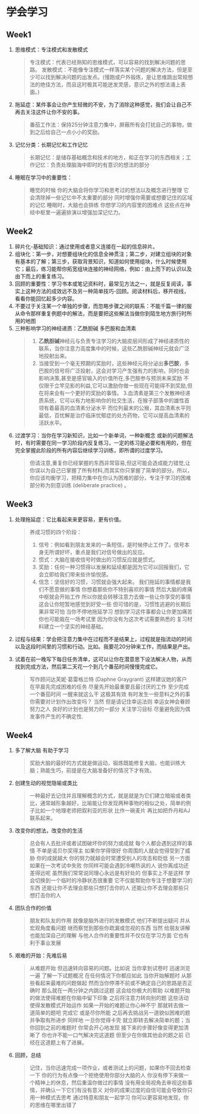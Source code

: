 # 学会学习

## Week1

1. 思维模式：专注模式和发散模式
   > 专注模式：代表已经熟知的思维模式，可以容易的找到解决问题的思路。
   > 发散模式：不能像专注模式一样落实某个问题的解决方法，但是至少可以找到解决问题的出发点。(慢跑或户外锻炼，是让思维跳出常规想法的绝佳方法，而且这时极其可能迸发灵感，意识之外的想法涌上表面。)
2. 拖延症：某件事会让你产生轻微的不安，为了消除这种感觉，我们会让自己不再去关注这件让你不安的事。
   > 番茄工作法：保持25分钟注意力集中，屏蔽所有会打扰自己的事物，做到之后给自己一点小小的奖励。
3. 记忆分类：长期记忆和工作记忆
   > 长期记忆：是储存基础概念和技术的地方，和正在学习的东西相关；工作记忆：负责处理脑海中即时的有意识的想法的部分
4. 睡眠在学习中的重要性：
   > 睡觉的时候 你的大脑会将你学习和思考过的想法以及概念进行整理 它会清除掉一些记忆中不太重要的部分 同时增强你需要或想要记住的区域的记忆 睡眠时，大脑也会排练 你想学习的内容里的困难点 这些点在神经中枢里一遍遍排演以增强加深记忆力。

## Week2

1. 碎片化-基础知识：通过使用或者意义连接在一起的信息碎片。
2. 组块化：第一步，对想要组块化的信息全神贯注；第二步，对建立组块的对象有基本的了解；第三步，获取背景知识，知道如何使用组块，什么时候使用它；最后，练习能帮你拓宽组块连接的神经网络，例如：由上而下的认识以及由下而上的重复练习。
3. 回顾的重要性：学习书本或笔记资料时，最常见方法之一，就是反复阅读，事实上这种方法的成效远不及另一种简单技巧-回顾。阅读材料后，移开视线，看看你能回忆起多少内容。
4. 不要过于关注某一个单独的步骤，而忽略步骤之间的联系：不能千篇一律的服从命令那样重复例题中的解法，而是要把这些解法当做你到陌生地方旅行时所用的地图
5. 三种影响学习的神经递质：乙酰胆碱 多巴胺和血清素
   >
   >1. **乙酰胆碱**神经元与负责专注学习的大脑皮层间形成了神经递质性的联系，当你注意力高度集中的时候，这些乙酰胆碱神经元就会广泛地投射出来。
   >2. 当接受到一个毫无预期的奖励时，这些神经元将分泌出**多巴胺**，多巴胺的信号将广泛投射，这会对学习产生强有力的影响，同时也会影响决策,甚至是感官输入的价值所在,多巴胺参与预测未来奖励 不仅限于立竿见影的利益,它可以激励你做一些现在可能得不到奖励,但在将来会有一个更好的奖励的事情。
   >3.血清素是第三个发散神经递质系统，它可以有力地影响你的社交生活，在猴子部落中的雄性首领有着最高的血清素分泌水平 而位列最末的公猴，其血清素水平则最低，百忧解是治疗临床忧郁症的处方药物，它可以提高血清素的活跃水平。
   >
6. 过渡学习：当你在学习新知识，比如一个新单词，一种新概念 或新的问题解法时，有时需要在同一学习阶段内反复练习，一定的练习是必要和有用的，但在完全掌握此阶段的所有内容后继续学习训练，即所谓的过度学习。
   > 但请注意,重复你已经掌握的东西非常容易,但这可能会造成能力错觉,让你误以为自己已掌握了所有材料,而其实你只掌握了简单的部分。所以，你应该均衡学习，把精力集中在你认为困难的部分，专注于学习的困难部分称为刻意训练 (deliberate practice) 。

## Week3

1. 处理拖延症：它比看起来来更容易，更有价值。
   > 养成习惯的四个阶段：
    >
    > 1. 信号：例如看到朋友发来的一条短信，是时候停止工作了。信号本身无所谓好坏，重点是我们对信号做出的反应。
    > 2. 惯式：大脑在接收信号时做出的习惯反应就是惯式。
    > 3. 奖励：任何一种习惯得以发展和延续都是因为它可以回报我们，它会立即给我们带来些许愉悦感。
    > 4. 信念：坚信好的习惯，习惯就会强大起来。
    我们拖延的事情都是我们不愿意做的事情 你想着那些你不特别喜欢的事情 然后大脑的疼痛中枢就会开始工作 所以你就会转移注意力去做一些让你享受的事情 这会让你短暂地感觉到好受一些 但可惜的是，习惯性逃避的长期后果非常可怕 当你不停地拖延学习 想到学习这件事都会让你更加痛苦 你也可能栽在一场考试里 因为你没有为这次考试需要熟悉的 复习材料建立一个坚实的神经基础。

2. 过程与结果：学会把注意力集中在过程而不是结果上，过程就是指流动的时间以及这段时间里的习惯和行动。比如。我要花20分钟来工作，而结果是产出。
3. 试着在前一晚写下每日任务清单，这可以让你在潜意思下设法解决人物，从而找到完成方法，然后第二天花一个到几个番茄时间慢慢完成它。
   > 写作顾问达芙妮·葛雷格兰特 (Daphne Graygrant) 这样建议她的客户 在早晨先完成困难的任务 尽量先开始最重要且最讨厌的工作 至少完成一个番茄时间 一醒来就这么干 这极其有效 有时发生一些意料之外的事 你需要对计划作出改变吗？ 当然 但是请记住幸运法则 幸运女神会眷顾努力之人 良好的计划也是努力的一部分 关注学习目标 尽量避免因为偶发事件产生的不确定性.
   
## Week4

1. 多了解大脑 有助于学习
   > 奖励大脑的最好的方式就是做运动，锻炼既能修复大脑，也能训练大脑；熟能生巧，前提是在大脑准备好的情况下才有效。
2. 创建生动的视觉隐喻或类比
   > 一种最好去记住并且理解概念的方式，就是就是为它们建立暗喻或者类比，通常越形象越好，比喻能让你发现两种事物的相似之处，简单的例子比如一个地理老师把叙利亚的形状 比作一碗麦片 再比如把乔丹和AJ联系起来。
3. 改变你的想法，改变你的生活
   > 总会有人去批评或者试图破坏你的努力或成就 每个人都会遇到这样的事情 不单是诺贝尔奖得主 如果你学得很好 你周围的人就会觉得受到了威胁 你的成就越大 你的努力就越会时常遭受别人的攻击和贬低 另一方面 如果在一次考试中失败 你同样可能会遇到冷嘲热讽的人 说你离成功还差得远呢 虽然我们常常说同理心永远是有好处的 但事实上不是这样 学会切换到一个临时的冷静状态很重要 它不仅能帮助你专注于想要学习的东西 还能让你不去理会那些只想打击你的人 还能让你不去理会那些只想打击你的人
4. 团队合作的价值
   > 朋友和队友的作用 就像是脑外进行的发散模式 他们不断提出疑问 并从宏观角度看问题 继而察觉到那些你疏漏或忽视的东西 当然 给朋友讲解也能加深自己的理解 与他人合作的重要性并不仅仅在学习方面 它也有利于事业发展
5. 艰难的开始：先难后易
   > 从难题开始 但迅速转向容易的问题。比如说 当你拿到试卷时 迅速浏览一遍 了解一下试题概况 在任何情况下你都应如此 当你开始解题时 从那些看起来最难的问题做起 然而当你停滞不前或不确定自己的思路是否正确时 那么就在一两分钟之内跳过这题 这会给你极大的帮助 以难题开始的做法使得难题在你脑中留下印象 之后将注意力转向别的题 这些活动使得发散模式开始运作 如果一开始的难题让你心神不宁 那就转去做一道简单的题吧 完成它 或是尽你所能 之后再去挑战另一道貌似困难的题 并争取有所进步 同样地 一旦你觉得卡壳 就立即转去解决简单的题；当你回到之前的难题时 你常会开心地发现 接下来的步骤好像变得更加清晰了 你也许不能一口气解决完这道题 但至少在你做其他会的题之前 已经在这道题上有了进展。
6. 回顾，总结
   >  记住，当你迅速完成一项作业，或者测试上的问题，如果你不回去检查一下 你的行为有点像一个拒绝使用你部分大脑的人 你没有停下来做一个精神上的休息，然后重温你做过的事情 没有用全局视角去审视这些事情，并确认一下它们有没有意义 对你的成果过度的自信可能会导致你只用一种模式去思考 通过特意和朋友一起学习 你可以更容易地发现，你的思维在哪里出错了
